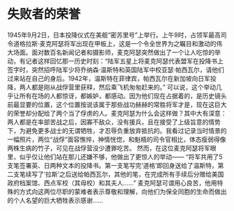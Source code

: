 # 失败者的荣誉
1945年9月2日，日本投降仪式在美舰“密苏里号”上举行。上午9时，占领军最高司令道格拉斯·麦克阿瑟将军出现在甲板上，这是一个令全世界为之瞩目和激动的伟大场面。面对数百名新闻记者和摄影师，麦克阿瑟突然做出了一个让人吃惊的举动，有记者这样回忆那一历史时刻：“陆军五星上将麦克阿瑟代表盟军在投降书上签字时，突然招呼陆军少将乔纳森·温斯特和英国陆军中校亚瑟·帕西瓦尔，请他们过来站在自己的身后。1942年，温斯特在菲律宾，帕西瓦尔在新加坡向日军投降，两人都是刚从战俘营里获释，然后乘飞机匆匆赶来的。” 
可以说，这个举动几乎让所有在场的人都惊讶，都嫉妒，都感动。因为他们现在占据着的，是历史镜头前最显要的位置，这个位置按说该属于那些战功赫赫的常胜将军才是，现在这巨大的荣誉却分配给了两个当了俘虏的人。麦克阿瑟为什么会这样做？其中大有深意：两人都是在率部苦战之后，因寡不敌众，没有援兵，且在接受了上级旨意的情势下，为避免更多战士的无谓牺牲，才忍辱负重放弃抵抗的。我看过记录当时情景的一幅照片，两位“战俘”面容憔悴，神情恍惚，和魁梧的司令官相比，体态瘦弱得像两株生病的竹子，可见在战俘营没少遭罪吃苦。 
然而，在这位麦克阿瑟将军眼里，似乎仅让他们站在那儿还嫌不够，他做出了更惊人的举动—— 
“将军共用了5支笔签署英、日两种文本的投降书。第一支笔写完‘道格’即回身送给了温斯特，第二支笔续写了‘拉斯’之后送给帕西瓦尔，其他的笔，在完成所有手续后分赠给美国政府档案馆、西点军校（其母校）和其夫人……” 
麦克阿瑟可谓用心良苦，他用特殊的方式向这两位尽职的蒙难者表示尊敬和理解，向他们为保全同胞的生命而做出的个人名望的巨大牺牲表示感谢……
  